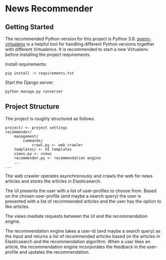 # News Recommender

## Getting Started
The recommended Python version for this project is Python 3.8. 
[pyenv-virtualenv](https://github.com/pyenv/pyenv-virtualenv) is a helpful tool for handling different Python versions together with different Virtualenvs. 
It is recommended to start a new Virtualenv before installing the project requirements.

Install requirements:
```
pip install -r requirements.txt
```

Start the Django server: 
```
python manage.py runserver
```

## Project Structure
The project is roughly structured as follows. 
```
project/ <- project settings
recommender/
    management/
        commands/
            crawl.py <- web crawler
    templates/ <- UI templates
    views.py <- views
    recommender.py <- recommendation engine
    ...
...
```
The web crawler operates asynchronously and crawls the web for news articles and stores the articles in Elasticsearch.

The UI presents the user with a list of user-profiles to choose from. 
Based on the chosen user-profile (and maybe a search query) the user is presented with a list of recommended articles and the user has the option to like articles.

The views mediate requests between the UI and the recommendation engine.

The recommendation engine takes a user-id (and maybe a search query) as the input and returns a list of recommended articles based on the articles in Elasticsearch and the recommendation algorithm. 
When a user likes an article, the recommendation engine incorporates the feedback in the user-profile and updates the recommendation. 
